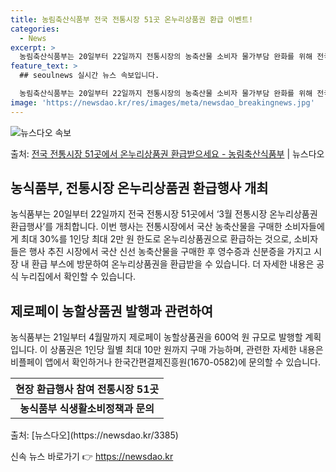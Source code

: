 ```yaml
---
title: 농림축산식품부 전국 전통시장 51곳 온누리상품권 환급 이벤트!
categories:
  - News
excerpt: >
  농림축산식품부는 20일부터 22일까지 전통시장의 농축산물 소비자 물가부담 완화를 위해 전국 전통시장 51곳에…
feature_text: >
  ## seoulnews 실시간 뉴스 속보입니다.

  농림축산식품부는 20일부터 22일까지 전통시장의 농축산물 소비자 물가부담 완화를 위해 전국 전통시장 51곳에…
image: 'https://newsdao.kr/res/images/meta/newsdao_breakingnews.jpg'
---
```


![뉴스다오 속보](https://newsdao.kr/res/images/meta/newsdao_breakingnews.jpg)

<p>출처: <a href="https://newsdao.kr/3385" rel="dofollow">전국 전통시장 51곳에서 온누리상품권 환급받으세요 - 농림축산식품부</a> | 뉴스다오</p>

<h2 data-ke-size="size26">농식품부, 전통시장 온누리상품권 환급행사 개최</h2>
농식품부는 20일부터 22일까지 전국 전통시장 51곳에서 ‘3월 전통시장 온누리상품권 환급행사’를 개최합니다. 이번 행사는 전통시장에서 국산 농축산물을 구매한 소비자들에게 최대 30%를 1인당 최대 2만 원 한도로 온누리상품권으로 환급하는 것으로, 소비자들은 행사 추진 시장에서 국산 신선 농축산물을 구매한 후 영수증과 신분증을 가지고 시장 내 환급 부스에 방문하여 온누리상품권을 환급받을 수 있습니다. 더 자세한 내용은 공식 누리집에서 확인할 수 있습니다.

<h2 data-ke-size="size26">제로페이 농할상품권 발행과 관련하여</h2>
농식품부는 21일부터 4월말까지 제로페이 농할상품권을 600억 원 규모로 발행할 계획입니다. 이 상품권은 1인당 월별 최대 10만 원까지 구매 가능하며, 관련한 자세한 내용은 비플페이 앱에서 확인하거나 한국간편결제진흥원(1670-0582)에 문의할 수 있습니다.

<p data-ke-size="size16"></p>

<table>
	<thead>
		<tr>
			<th>현장 환급행사 참여 전통시장 51곳</th>
		</tr>
	</thead>
	<tbody>
		<tr>
			<td style="text-align: center; height: 17px;"><b>농식품부 식생활소비정책과 문의</b></td>
	</tbody>
</table>

<p data-ke-size="size16"></p>
출처: [뉴스다오](https://newsdao.kr/3385) 

신속 뉴스 바로가기 👉 <a href="https://newsdao.kr" rel="dofollow">https://newsdao.kr</a>


